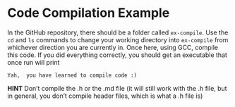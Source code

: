 # Code Compilation Example

In the GitHub repository, there should be a folder called `ex-compile`. Use the `cd` and `ls` commands to change your working directory into `ex-compile` from whichever direction you are currently in. Once here, using GCC, compile this code. If you did everything correctly, you should get an executable that once run will print 
```
Yah,  you have learned to compile code :)
```

**HINT** Don’t compile the .h or the .md file (it will still work with the .h file, but in general, you don’t compile header files, which is what a .h file is)